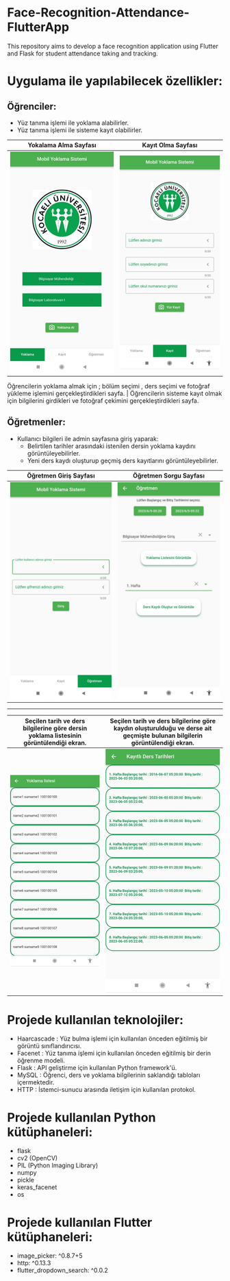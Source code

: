 # Face-Recognition-Attendance-FlutterApp
 This repository aims to develop a face recognition application using Flutter and Flask for student attendance taking and tracking.

# Uygulama ile yapılabilecek özellikler:



## Öğrenciler:
- Yüz tanıma işlemi ile yoklama alabilirler.
- Yüz tanıma işlemi ile sisteme kayıt olabilirler.

| Yokalama Alma Sayfası                         | Kayıt Olma Sayfası                    |
| ---------------------------------- | ---------------------------------- |
| ![attendance](https://github.com/hasanbasrikaygin/Face-Recognition-Attendance-FlutterApp/blob/main/images/attendance_view.jpeg) | ![register](https://github.com/hasanbasrikaygin/Face-Recognition-Attendance-FlutterApp/blob/main/images/register_view.jpeg) |


Öğrencilerin yoklama almak için ; bölüm seçimi , ders seçimi ve fotoğraf yükleme işlemini gerçekleştirdikleri sayfa. | Öğrencilerin sisteme kayıt olmak için bilgilerini girdikleri ve fotoğraf çekimini gerçekleştirdikleri sayfa.


## Öğretmenler:
- Kullanıcı bilgileri ile admin sayfasına giriş yaparak:
  - Belirtilen tarihler arasındaki istenilen dersin yoklama kaydını görüntüleyebilirler.
  - Yeni ders kaydı oluşturup geçmiş ders kayıtlarını görüntüleyebilirler.


| Öğretmen Giriş Sayfası |  Öğretmen Sorgu Sayfası |
| --- | --- |
| ![login](https://github.com/hasanbasrikaygin/Face-Recognition-Attendance-FlutterApp/blob/main/images/teacher_login_view.jpeg) | ![admin](https://github.com/hasanbasrikaygin/Face-Recognition-Attendance-FlutterApp/blob/main/images/teacher_view.jpeg) |

---


| Seçilen tarih ve ders bilgilerine göre dersin yoklama listesinin görüntülendiği ekran. | Seçilen tarih ve ders bilgilerine göre kaydın oluşturulduğu ve derse ait geçmişte bulunan bilgilerin görüntülendiği ekran. |
| --- | --- |
| ![attendance list](https://github.com/hasanbasrikaygin/Face-Recognition-Attendance-FlutterApp/blob/main/images/student_list_view.jpeg) | ![lesson week list](https://github.com/hasanbasrikaygin/Face-Recognition-Attendance-FlutterApp/blob/main/images/lesson_list_view.jpeg) |



# Projede kullanılan teknolojiler:
- Haarcascade : Yüz bulma işlemi için kullanılan önceden eğitilmiş bir görüntü sınıflandırıcısı.
- Facenet : Yüz tanıma işlemi için kullanılan önceden eğitilmiş bir derin öğrenme modeli.
- Flask : API geliştirme için kullanılan Python framework'ü.
- MySQL : Öğrenci, ders ve yoklama bilgilerinin saklandığı tabloları içermektedir.
- HTTP : İstemci-sunucu arasında iletişim için kullanılan protokol.

# Projede kullanılan Python kütüphaneleri:
- flask
- cv2 (OpenCV)
- PIL (Python Imaging Library)
- numpy
- pickle
- keras_facenet
- os

# Projede kullanılan Flutter kütüphaneleri:
- image_picker: ^0.8.7+5
- http: ^0.13.3
- flutter_dropdown_search: ^0.0.2
